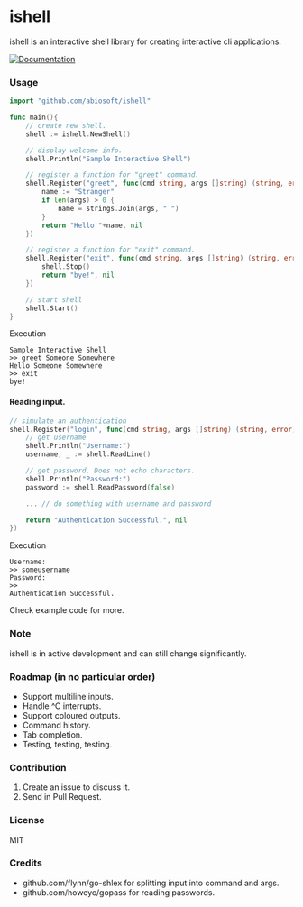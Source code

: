 # ishell
ishell is an interactive shell library for creating interactive cli applications.

[![Documentation](https://img.shields.io/badge/godoc-reference-blue.svg?style=flat-square)](https://godoc.org/github.com/abiosoft/ishell)

### Usage

```go
import "github.com/abiosoft/ishell"

func main(){
    // create new shell.
    shell := ishell.NewShell()

	// display welcome info.
	shell.Println("Sample Interactive Shell")

	// register a function for "greet" command.
    shell.Register("greet", func(cmd string, args []string) (string, error) {
        name := "Stranger"
        if len(args) > 0 {
            name = strings.Join(args, " ")
        }
		return "Hello "+name, nil
	})

    // register a function for "exit" command.
	shell.Register("exit", func(cmd string, args []string) (string, error) {
		shell.Stop()
		return "bye!", nil
	})

	// start shell
	shell.Start()
}
```
Execution
```
Sample Interactive Shell
>> greet Someone Somewhere
Hello Someone Somewhere
>> exit
bye!
```

#### Reading input.
```go
// simulate an authentication
shell.Register("login", func(cmd string, args []string) (string, error) {
    // get username
	shell.Println("Username:")
	username, _ := shell.ReadLine()

    // get password. Does not echo characters.
	shell.Println("Password:")
	password := shell.ReadPassword(false)

	... // do something with username and password

    return "Authentication Successful.", nil
})
```
Execution
```
Username:
>> someusername
Password:
>>
Authentication Successful.
```
Check example code for more.

### Note
ishell is in active development and can still change significantly.

### Roadmap (in no particular order)
* Support multiline inputs.
* Handle ^C interrupts.
* Support coloured outputs.
* Command history.
* Tab completion.
* Testing, testing, testing.

### Contribution
1. Create an issue to discuss it.
2. Send in Pull Request.

### License
MIT

### Credits
* github.com/flynn/go-shlex for splitting input into command and args.
* github.com/howeyc/gopass for reading passwords.

